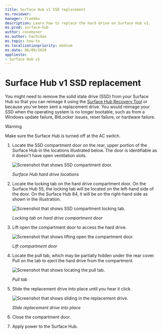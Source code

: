 ```yaml
---
title: Surface Hub v1 SSD replacement
ms.reviewer: 
manager: frankbu
description: Learn how to replace the hard drive on Surface Hub v1.
ms.prod: surface-hub
author: coveminer
ms.author: hachidan
ms.topic: how-to
ms.localizationpriority: medium
ms.date: 06/09/2020
appliesto:
- Surface Hub v1
---
```


# Surface Hub v1 SSD replacement

You might need to remove the solid state drive (SSD) from your Surface Hub so that you can reimage it using the [Surface Hub Recovery Tool](surface-hub-recovery-tool.md) or because you've been sent a replacement drive. You would reimage your SSD when the operating system is no longer bootable, such as from a Windows update failure, BitLocker issues, reset failure, or hardware failure. 


>[!WARNING]
>Make sure the Surface Hub is turned off at the AC switch.

1. Locate the SSD compartment door on the rear, upper portion of the Surface Hub in the locations illustrated below. The door is identifiable as it doesn't have open ventilation slots.

    ![Screenshot that shows SSD compartment door.](images/ssd-location.png)

    *Surface Hub hard drive locations*

2. Locate the locking tab on the hard drive compartment door. On the Surface Hub 55, the locking tab will be located on the left-hand side of the door. On the Surface Hub 84, it will be on the right-hand side as shown in the illustration.

    ![Screenshot that shows SSD compartment locking tab.](images/ssd-lock-tab.png)

    *Locking tab on hard drive compartment door*

3. Lift open the compartment door to access the hard drive.

    ![Screenshot that shows lifting open the compartment door.](images/ssd-lift-door.png)

    *Lift compartment door*

4. Locate the pull tab, which may be partially hidden under the rear cover. Pull on the tab to eject the hard drive from the compartment.

    ![Screenshot that shows locating the pull tab.](images/ssd-pull-tab.png)

    *Pull tab*

5. Slide the replacement drive into place until you hear it click.

    ![Screenshot that shows sliding in the replacement drive.](images/ssd-click.png)
    
    *Slide replacement drive into place*

6. Close the compartment door.

7. Apply power to the Surface Hub.

